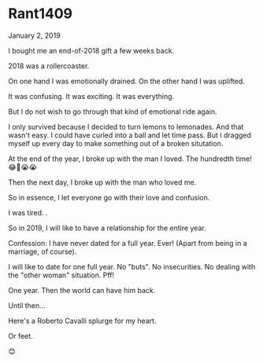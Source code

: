 # Rant1409

January 2, 2019

I bought me an end-of-2018 gift a few weeks back. 

2018 was a rollercoaster. 

On one hand I was emotionally drained. On the other hand I was uplifted.

It was confusing. It was exciting. It was everything. 

But I do not wish to go through that kind of emotional ride again.

I only survived because I decided to turn lemons to lemonades. And that wasn't easy. I could have curled into a ball and let time pass. But I dragged myself up every day to make something out of a broken situtation.

At the end of the year, I broke up with the man I loved. The hundredth time! 😂🤣😭😭

Then the next day, I broke up with the man who loved me.

So in essence, I let everyone go with their love and confusion.

I was tired.
.

So in 2019, I will like to have a relationship for the entire year.

Confession: I have never dated for a full year. Ever! (Apart from being in a marriage, of course).

I will like to date for one full year. No "buts". No insecurities. No dealing with the "other woman" situation. Pff!

One year. Then the world can have him back.

Until then...

Here's a Roberto Cavalli splurge for my heart.

Or feet.

😊